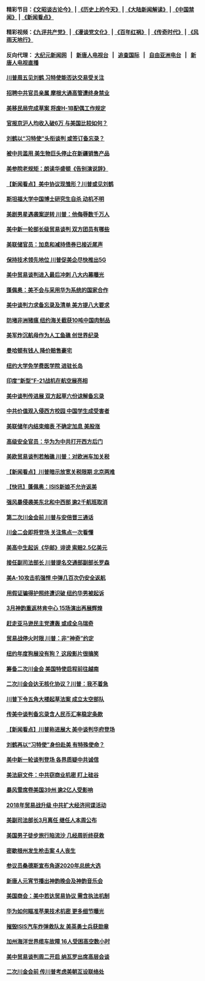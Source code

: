 #### 精彩节目：[《文昭谈古论今》](http://155.138.205.71/wenzhao) | [《历史上的今天》](http://155.138.205.71/today-in-history) | [《大陆新闻解读》](http://155.138.205.71/ntdtv-comedy) | [《中国禁闻》](http://155.138.205.71/ntdtv-news) | [《新闻看点》](http://155.138.205.71/news-insight) 

 #### 精彩视频：[《九评共产党》](http://155.138.205.71:10000/videos/jiuping) | [《漫谈党文化》](http://155.138.205.71:10000/videos/mtdwh) | [《百年红祸》](http://155.138.205.71:10000/videos/bnhh) | [《传奇时代》](http://155.138.205.71:10000/videos/legend) | [《风雨天地行》](http://155.138.205.71:10000/videos/fytdx) 

 #### 反向代理： [大纪元新闻网](http://155.138.205.71:10080/) &nbsp;&nbsp;|&nbsp;&nbsp; [新唐人电视台](http://155.138.205.71:8000/) &nbsp;&nbsp;|&nbsp;&nbsp; [追查国际](http://155.138.205.71:10010/) &nbsp;&nbsp;|&nbsp;&nbsp; [自由亚洲电台](http://155.138.205.71:9800/) &nbsp;&nbsp;|&nbsp;&nbsp; [新唐人电视直播](http://155.138.205.71/) 

#### [川普周五见刘鹤 习特使能否达交易受关注](../pages/nsc412/n11062258.md?t=02220637) 

#### [招聘中共官员亲属 摩根大通高管遭终身禁业](../pages/nsc412/n11062061.md?t=02220637) 

#### [美移民局完成草案 将废H-1B配偶工作规定](../pages/nsc412/n11061934.md?t=02220637) 

#### [官报京沪人均收入破6万 与美国比较如何？](../pages/nsc412/n11061157.md?t=02220637) 

#### [刘鹤以“习特使”头衔谈判 或签订备忘录？](../pages/nsc412/n11061744.md?t=02220637) 

#### [被中共滥用 美生物巨头停止在新疆销售产品](../pages/nsc412/n11061628.md?t=02220637) 

#### [美参院老规矩：朗读华盛顿《告别演说辞》](../pages/nsc412/n11061660.md?t=02220637) 

#### [【新闻看点】美中协议现雏形？川普或见刘鹤](../pages/nsc412/n11061396.md?t=02220637) 

#### [斯坦福大学中国博士研究生自杀 动机不明](../pages/nsc412/n11061563.md?t=02220637) 

#### [美剧男星遇袭案逆转 川普：他侮辱数千万人](../pages/nsc412/n11061494.md?t=02220637) 

#### [美中新一轮部长级贸易谈判 双方团员有哪些](../pages/nsc412/n11061476.md?t=02220637) 

#### [美联储官员：加息和减持债券已接近尾声](../pages/nsc412/n11061164.md?t=02220637) 

#### [保持技术领先地位 川普促美企尽快推出5G](../pages/nsc412/n11061363.md?t=02220637) 

#### [美中贸易谈判进入最后冲刺 八大内幕曝光](../pages/nsc412/n11061198.md?t=02220637) 

#### [蓬佩奥：美不会与采用华为系统的国家合作](../pages/nsc412/n11061146.md?t=02220637) 

#### [美中谈判力求备忘录及清单 美方提八大要求](../pages/nsc412/n11060804.md?t=02220637) 

#### [防堵非洲猪瘟 纽约海关截获10吨中国肉制品](../pages/nsc412/n11060084.md?t=02220637) 

#### [美军炸沉航母作为人工鱼礁 创世界纪录](../pages/nsc412/n11060575.md?t=02220637) 

#### [曼哈顿有钱人 降价赔售豪宅](../pages/nsc412/n11060031.md?t=02220637) 

#### [纽约大学免学费医学院 进驻长岛](../pages/nsc412/n11060097.md?t=02220637) 

#### [印度“新型”F-21战机在航空展亮相](../pages/nsc412/n11060186.md?t=02220637) 

#### [美中谈判传进展 双方起草六份谅解备忘录](../pages/nsc412/n11059856.md?t=02220637) 

#### [中共价值观入侵西方校园 中国学生成受害者](../pages/nsc412/n11059340.md?t=02220637) 

#### [美联储年内结束缩表 不确定加息 美股涨](../pages/nsc412/n11059270.md?t=02220637) 

#### [高级安全官员：华为为中共打开西方后门](../pages/nsc412/n11059100.md?t=02220637) 

#### [美欧贸易谈判若触礁 川普：对欧洲车加关税](../pages/nsc412/n11059114.md?t=02220637) 

#### [【新闻看点】川普暗示放宽关税限期 北京两难](../pages/nsc412/n11058764.md?t=02220637) 

#### [【快讯】蓬佩奥：ISIS新娘不允许返美](../pages/nsc412/n11058959.md?t=02220637) 

#### [强风暴侵袭美东北和中西部 逾2千航班取消](../pages/nsc412/n11058756.md?t=02220637) 

#### [第二次川金会前 川普与安倍晋三通话](../pages/nsc412/n11058939.md?t=02220637) 

#### [川金二会即将登场 关注焦点一次看懂](../pages/nsc412/n11058793.md?t=02220637) 

#### [美高中生起诉《华邮》诽谤 索赔2.5亿美元](../pages/nsc412/n11058279.md?t=02220637) 

#### [接任副司法部长 川普提名交通部副部长罗森](../pages/nsc412/n11058020.md?t=02220637) 

#### [美A-10攻击机强悍 中弹几百次仍安全返航](../pages/nsc412/n11057876.md?t=02220637) 

#### [用假证骗得护照终遭识破 纽约华男被起诉](../pages/nsc412/n11057256.md?t=02220637) 

#### [3月神韵重返林肯中心 15场演出再展辉煌](../pages/nsc412/n11057267.md?t=02220637) 

#### [赶走亚马逊民主党遭轰 或成全乌瑞奇](../pages/nsc412/n11057196.md?t=02220637) 

#### [贸易战停火时限 川普：非“神奇”约定](../pages/nsc412/n11056584.md?t=02220637) 

#### [纽约年度狗展没有狗？ 这段影片很搞笑](../pages/nsc412/n11057139.md?t=02220637) 

#### [筹备二次川金会 美国特使启程前往越南](../pages/nsc412/n11056751.md?t=02220637) 

#### [二次川金会达无核化协议？川普：我不着急](../pages/nsc412/n11056688.md?t=02220637) 

#### [川普下令五角大楼起草法案 成立太空部队](../pages/nsc412/n11056589.md?t=02220637) 

#### [传美中谈判备忘录含人民币汇率稳定条款](../pages/nsc412/n11056343.md?t=02220637) 

#### [【新闻看点】川普称进展大 美中谈判华府登场](../pages/nsc412/n11056046.md?t=02220637) 

#### [刘鹤再以“习特使”身份赴美 有特殊使命？](../pages/nsc412/n11055937.md?t=02220637) 

#### [美中新一轮谈判登场 各界质疑中共诚信](../pages/nsc412/n11056303.md?t=02220637) 

#### [美法庭文件：中共窃商业机密 盯上硅谷](../pages/nsc412/n11056260.md?t=02220637) 

#### [暴风雪席卷美国39州 逾2亿人受影响](../pages/nsc412/n11056079.md?t=02220637) 

#### [2018年贸易战升级 中共扩大经济间谍活动](../pages/nsc412/n11056018.md?t=02220637) 

#### [美副司法部长3月离任 继任人本周公布](../pages/nsc412/n11055968.md?t=02220637) 

#### [美国男子徒步旅行陷流沙 几经周折终获救](../pages/nsc412/n11055534.md?t=02220637) 

#### [密歇根州发生枪击案 4人丧生](../pages/nsc412/n11055752.md?t=02220637) 

#### [参议员桑德斯宣布角逐2020年总统大选](../pages/nsc412/n11055758.md?t=02220637) 

#### [新唐人元宵节播出神韵晚会及神韵音乐会](../pages/nsc412/n11043038.md?t=02220637) 

#### [美国商会：美中若达贸易协议 需含执法机制](../pages/nsc412/n11054711.md?t=02220637) 

#### [华为如何瞄准苹果技术机密 更多细节曝光](../pages/nsc412/n11054354.md?t=02220637) 

#### [摧毁ISIS汽车炸弹救队友 美英勇士兵获勋章](../pages/nsc412/n11055283.md?t=02220637) 

#### [加州海洋世界缆车故障 16人受困高空数小时](../pages/nsc412/n11055284.md?t=02220637) 

#### [美中贸易谈判周二开启 纳瓦罗出席高层会谈](../pages/nsc412/n11054651.md?t=02220637) 

#### [二次川金会前 传川普考虑美朝互设联络处](../pages/nsc412/n11054411.md?t=02220637) 


